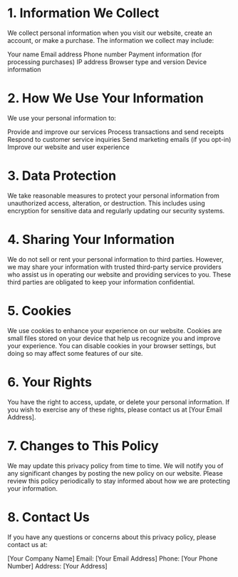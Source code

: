 # 1. Information We Collect

We collect personal information when you visit our website, create an account, or make a purchase. The information we collect may include:

Your name
Email address
Phone number
Payment information (for processing purchases)
IP address
Browser type and version
Device information

# 2. How We Use Your Information

We use your personal information to:

Provide and improve our services
Process transactions and send receipts
Respond to customer service inquiries
Send marketing emails (if you opt-in)
Improve our website and user experience

# 3. Data Protection

We take reasonable measures to protect your personal information from unauthorized access, alteration, or destruction. This includes using encryption for sensitive data and regularly updating our security systems.

# 4. Sharing Your Information

We do not sell or rent your personal information to third parties. However, we may share your information with trusted third-party service providers who assist us in operating our website and providing services to you. These third parties are obligated to keep your information confidential.

# 5. Cookies

We use cookies to enhance your experience on our website. Cookies are small files stored on your device that help us recognize you and improve your experience. You can disable cookies in your browser settings, but doing so may affect some features of our site.

# 6. Your Rights

You have the right to access, update, or delete your personal information. If you wish to exercise any of these rights, please contact us at [Your Email Address].

# 7. Changes to This Policy

We may update this privacy policy from time to time. We will notify you of any significant changes by posting the new policy on our website. Please review this policy periodically to stay informed about how we are protecting your information.

# 8. Contact Us

If you have any questions or concerns about this privacy policy, please contact us at:

[Your Company Name]
Email: [Your Email Address]
Phone: [Your Phone Number]
Address: [Your Address]
